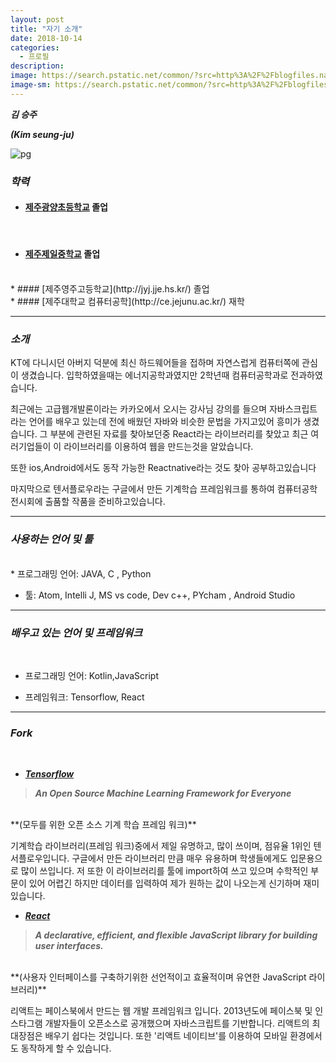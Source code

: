 ```yaml
---
layout: post
title: "자기 소개"
date: 2018-10-14
categories:
  - 프로필
description:
image: https://search.pstatic.net/common/?src=http%3A%2F%2Fblogfiles.naver.net%2F20130311_100%2Ftasunkiya7_1362929500347x1jn9_JPEG%2F1362929499486_BDrRyxSCUAAyYoO.jpg&type=b400
image-sm: https://search.pstatic.net/common/?src=http%3A%2F%2Fblogfiles.naver.net%2F20130311_100%2Ftasunkiya7_1362929500347x1jn9_JPEG%2F1362929499486_BDrRyxSCUAAyYoO.jpg&type=b400
---
```

***김 승주***

***(Kim seung-ju)***
 
![pg](https://search.pstatic.net/common/?src=http%3A%2F%2Fblogfiles.naver.net%2F20130311_100%2Ftasunkiya7_1362929500347x1jn9_JPEG%2F1362929499486_BDrRyxSCUAAyYoO.jpg&type=b400)
 
 
### ***학력***

  * #### [제주광양초등학교](http://jeju-gwyang.jje.es.kr/) 졸업
<br>

  * #### [제주제일중학교](http://jeil.jje.ms.kr/) 졸업

<br>
  * #### [제주영주고등학교](http://jyj.jje.hs.kr/) 졸업

<br>
  * #### [제주대학교 컴퓨터공학](http://ce.jejunu.ac.kr/) 재학
<br>  

***
   
### ***소개*** 

  
  KT에 다니시던 아버지 덕분에 최신 하드웨어들을 접하며 자연스럽게 컴퓨터쪽에 관심이 생겼습니다. 입학하였을때는 에너지공학과였지만 2학년때 컴퓨터공학과로 전과하였습니다.
  
 최근에는 고급웹개발론이라는 카카오에서 오시는 강사님 강의를 들으며 자바스크립트라는 언어를 배우고 있는데 전에 배웠던 자바와 비슷한 문법을 가지고있어 흥미가 생겼습니다. 그 부분에 관련된 자료를 찾아보던중 React라는 라이브러리를 찾았고 최근 여러기업들이 이 라이브러리를 이용하여 웹을 만드는것을 알았습니다. 
 
  또한 ios,Android에서도 동작 가능한 Reactnative라는 것도 찾아 공부하고있습니다
  
  마지막으로 텐서플로우라는 구글에서 만든 기계학습 프레임워크를 통하여 컴퓨터공학 전시회에 출품할 작품을 준비하고있습니다.
 
***


### ***사용하는 언어 및 툴***

<br>
* 프로그래밍 언어: JAVA, C , Python

* 툴: Atom, Intelli J, MS vs code, Dev c++, PYcham , Android Studio

***


### ***배우고 있는 언어 및 프레임워크***
<br>

* 프로그래밍 언어: Kotlin,JavaScript

* 프레임워크: Tensorflow, React 

***

### ***Fork***
<br>

* ***[Tensorflow](https://github.com/Chimaek/tensorflow)***

 >***An Open Source Machine Learning Framework for Everyone***
 <br>
 **(모두를 위한 오픈 소스 기계 학습 프레임 워크)**

기계학습 라이브러리(프레임 워크)중에서 제일 유명하고, 많이 쓰이며, 점유율 1위인 텐서플로우입니다. 구글에서 만든 라이브러리 만큼 매우 유용하며 학생들에게도 입문용으로 많이 쓰입니다. 저 또한 이 라이브러리를 툴에 import하여 쓰고 있으며 수학적인 부문이 있어 어렵긴 하지만 데이터를 입력하여 제가 원하는 값이 나오는게 신기하며 재미있습니다.


* ***[React](https://github.com/Chimaek/react)***

 >***A declarative, efficient, and flexible JavaScript library for building user interfaces.***
 <br>
 **(사용자 인터페이스를 구축하기위한 선언적이고 효율적이며 유연한 JavaScript 라이브러리)**

리액트는 페이스북에서 만드는 웹 개발 프레임워크 입니다. 2013년도에 페이스북 및 인스타그램 개발자들이 오픈소스로 공개했으며 자바스크립트를 기반합니다. 리액트의 최대장점은 배우기 쉽다는 것입니다. 또한 '리액트 네이티브'를 이용하여 모바일 환경에서도 동작하게 할 수 있습니다.
